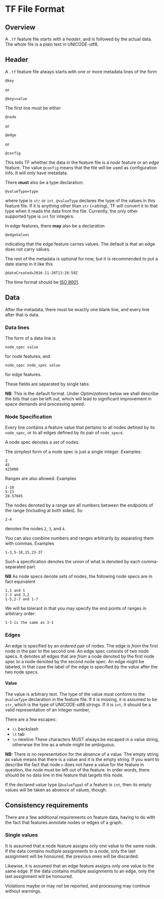 # TF File Format

## Overview

A `.tf` feature file starts with a *header*, and is followed by the actual data.
The whole file is a plain text in UNICODE-utf8.

## Header

A `.tf` feature file always starts with one or more metadata lines of the form

```
@key
```

or

```
@key=value
```

The first line must be either

```
@node
```

or

```
@edge
```

or

```
@config
```

This tells TF whether the data in the feature file is a *node* feature
or an *edge* feature. The value `@config` means that the file will be used as
configuration info. It will only have metadata.

There **must** also be a type declaration:

```
@valueType=type
```

where type is `str` or `int`. `@valueType` declares the type of the values in
this feature file. If it is anything other than `str` (=*string*), TF
will convert it to that type when it reads the data from the file. Currently,
the only other supported type is `int` for integers.

In edge features, there **may** also be a declaration

```
@edgeValues
```

indicating that the edge feature carries values. The default is that an edge
does not carry values.

The rest of the metadata is optional for now, but it is recommended to put a
date stamp in it like this

```
@dateCreated=2016-11-20T13:26:59Z
```

The time format should be [ISO 8601](https://en.wikipedia.org/wiki/ISO_8601).

## Data

After the metadata, there must be exactly one blank line, and every line after
that is data.

### Data lines

The form of a data line is

```
node_spec value
```

for node features, and

```
node_spec node_spec value
```

for edge features.

These fields are separated by single tabs.

**NB**: This is the default format. Under *Optimizations* below we shall
describe the bits that can be left out, which will lead to significant
improvement in space demands and processing speed.

### Node Specification

Every line contains a feature value that pertains to all nodes defined by its
`node_spec`, or to all edges defined by its pair of `node_spec`s.

A node spec denotes a *set* of nodes.

The simplest form of a node spec is just a single integer. Examples:

```
3
45
425000
```

Ranges are also allowed. Examples

```
1-10
5-13
28-57045
```

The nodes denoted by a range are all numbers between the endpoints of the range
(including at both sides). So

```
2-4
```

denotes the nodes `2`, `3`, and `4`.

You can also combine numbers and ranges arbitrarily by separating them with
commas. Examples

```
1-3,5-10,15,23-37
```

Such a specification denotes the union of what is denoted by each
comma-separated part.

**NB** As node specs denote *sets* of nodes, the following node specs are in
fact equivalent

```
1,1 and 1
2-3 and 3,2
1-5,2-7 and 1-7
```

We will be tolerant in that you may specify the end points of ranges in
arbitrary order:

```
1-3 is the same as 3-1
```

### Edges

An edge is specified by an *ordered* pair of nodes. The edge is *from* the first
node in the pair *to* the second one. An edge spec consists of two node specs.
It denotes all edges that are *from* a node denoted by the first node spec *to*
a node denoted by the second node spec. An edge might be labeled, in that case
the label of the edge is specified by the *value* after the two node specs.

#### Value

The value is arbitrary text. The type of the value must conform to the
`@valueType` declaration in the feature file. If it is missing, it is assumed to
be `str`, which is the type of UNICODE-utf8 strings. If it is `int`, it should
be a valid representation of an integer number,

There are a few escapes:

*   `\\` backslash
*   `\t` tab
*   `\n` newline These characters MUST always be escaped in a value string,
    otherwise the line as a whole might be ambiguous.

**NB:** There is no representation for the absence of a value. The empty string
as value means that there is a value and it is the empty string. If you want to
describe the fact that node `n` does not have a value for the feature in
question, the node must be left out of the feature. In order words, there should
be no data line in the feature that targets this node.

If the declared value type (`@valueType`) of a feature is `int`, then its empty
values will be taken as absence of values, though.

## Consistency requirements

There are a few additional requirements on feature data, having to do with the
fact that features annotate nodes or edges of a graph.

### Single values

It is assumed that a node feature assigns only one value to the same node. If
the data contains multiple assignments to a node, only the last assignment will
be honoured, the previous ones will be discarded.

Likewise, it is assumed that an edge feature assigns only one value to the same
edge. If the data contains multiple assignments to an edge, only the last
assignment will be honoured.

Violations maybe or may not be reported, and processing may continue without
warnings.
